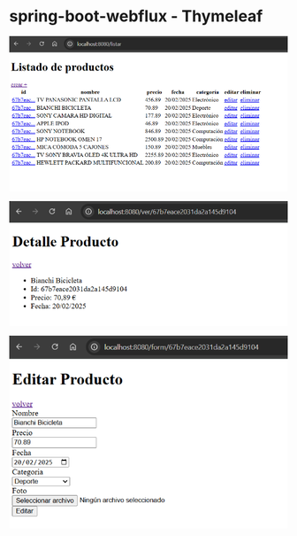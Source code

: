 # spring-boot-webflux - Thymeleaf


![img.png](img.png)

![img_1.png](img_1.png)

![img_2.png](img_2.png)